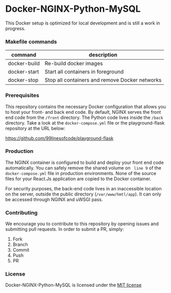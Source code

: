 # Docker-NGINX-Python-MySQL
This Docker setup is optimized for local development and is still a work in progress.

### Makefile commands
| command         | description                                      |
| --              | --                                               |
| docker-build    | Re-build docker images                           |
| docker-start    | Start all containers in foreground               |
| docker-stop     | Stop all containers and remove Docker networks   |

### Prerequisites
This repository contains the necessary Docker configuration that allows you to host your front- and back end code. By default, NGINX serves the front end code from the `/front` directory. The Python code lives inside the `/back` directory. Take a look at the `docker-compose.yml` file or the playground-flask repository at the URL below:

https://github.com/99linesofcode/playground-flask

### Production
The NGINX container is configured to build and deploy your front end code automatically. You can safely remove the shared volume on ` line 9` of the `docker-compose.yml` file in production environments. None of the source files for your React.Js application are copied to the Docker container.

For security purposes, the back-end code lives in an inaccessible location on the server, outside the public directory (`/var/www/hmtl/app`). It can only be accessed through NGINX and uWSGI pass.

### Contributing
We encourage you to contribute to this repository by opening issues and submitting pull requests. In order to submit a PR, simply:

1. Fork
1. Branch
1. Commit
1. Push
1. PR

### License

Docker-NGINX-Python-MySQL is licensed under the [MIT license](https://opensource.org/licenses/MIT)
